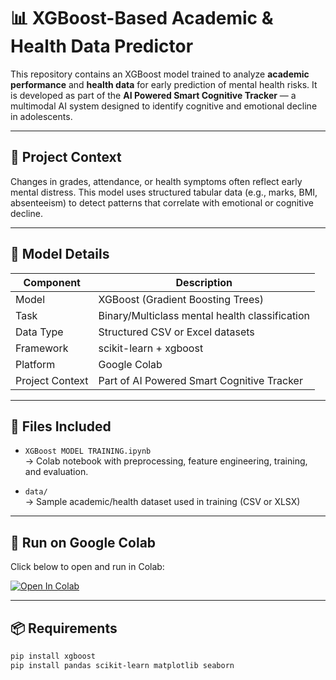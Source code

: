 # 📊 XGBoost-Based Academic & Health Data Predictor

This repository contains an XGBoost model trained to analyze **academic performance** and **health data** for early prediction of mental health risks. It is developed as part of the **AI Powered Smart Cognitive Tracker** — a multimodal AI system designed to identify cognitive and emotional decline in adolescents.

---

## 🎯 Project Context

Changes in grades, attendance, or health symptoms often reflect early mental distress. This model uses structured tabular data (e.g., marks, BMI, absenteeism) to detect patterns that correlate with emotional or cognitive decline.

---

## 🧠 Model Details

| Component       | Description                                  |
|----------------|----------------------------------------------|
| Model           | XGBoost (Gradient Boosting Trees)            |
| Task            | Binary/Multiclass mental health classification |
| Data Type       | Structured CSV or Excel datasets             |
| Framework       | scikit-learn + xgboost                       |
| Platform        | Google Colab                                 |
| Project Context | Part of AI Powered Smart Cognitive Tracker   |

---

## 📂 Files Included

- `XGBoost MODEL TRAINING.ipynb`  
  → Colab notebook with preprocessing, feature engineering, training, and evaluation.

- `data/`  
  → Sample academic/health dataset used in training (CSV or XLSX)

---

## 🚀 Run on Google Colab

Click below to open and run in Colab:

[![Open In Colab](https://colab.research.google.com/assets/colab-badge.svg)](https://colab.research.google.com/github/Suroochi3/xgboost-mental-health-predictor/blob/main/XGBoost%20MODEL%20TRAINING.ipynb)

---

## 📦 Requirements

```bash
pip install xgboost
pip install pandas scikit-learn matplotlib seaborn
